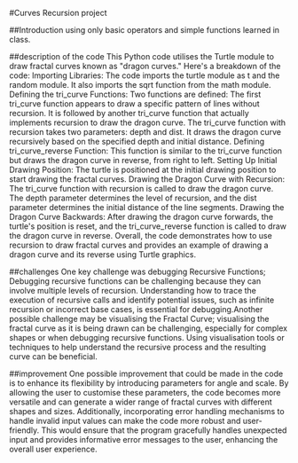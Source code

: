 #Curves Recursion project

##Introduction
 using only basic operators and simple functions learned in class. 

##description of the code 
This Python code utilises the Turtle module to draw fractal curves known as "dragon curves." Here's a breakdown of the code:
Importing Libraries: The code imports the turtle module as t and the random module. It also imports the sqrt function from the math module.
Defining the tri_curve Functions: Two functions are defined:
The first tri_curve function appears to draw a specific pattern of lines without recursion. It is followed by another tri_curve function that actually implements recursion to draw the dragon curve.
The tri_curve function with recursion takes two parameters: depth and dist. It draws the dragon curve recursively based on the specified depth and initial distance.
Defining tri_curve_reverse Function: This function is similar to the tri_curve function but draws the dragon curve in reverse, from right to left.
Setting Up Initial Drawing Position: The turtle is positioned at the initial drawing position to start drawing the fractal curves.
Drawing the Dragon Curve with Recursion: The tri_curve function with recursion is called to draw the dragon curve. The depth parameter determines the level of recursion, and the dist parameter determines the initial distance of the line segments.
Drawing the Dragon Curve Backwards: After drawing the dragon curve forwards, the turtle's position is reset, and the tri_curve_reverse function is called to draw the dragon curve in reverse.
Overall, the code demonstrates how to use recursion to draw fractal curves and provides an example of drawing a dragon curve and its reverse using Turtle graphics.

##challenges
One key challenge was debugging Recursive Functions; Debugging recursive functions can be challenging because they can involve multiple levels of recursion. Understanding how to trace the execution of recursive calls and identify potential issues, such as infinite recursion or incorrect base cases, is essential for debugging.Another possible challenge may be visualising the Fractal Curve; visualising the fractal curve as it is being drawn can be challenging, especially for complex shapes or when debugging recursive functions. Using visualisation tools or techniques to help understand the recursive process and the resulting curve can be beneficial.

##improvement
One possible improvement that could be made in the code is to enhance its flexibility by introducing parameters for angle and scale. By allowing the user to customise these parameters, the code becomes more versatile and can generate a wider range of fractal curves with different shapes and sizes. Additionally, incorporating error handling mechanisms to handle invalid input values can make the code more robust and user-friendly. This would ensure that the program gracefully handles unexpected input and provides informative error messages to the user, enhancing the overall user experience.